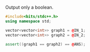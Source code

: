 Output only a boolean.

```cpp
#include<bits/stdc++.h>
using namespace std;

vector<vector<int>> graph1 = @IN_1;
vector<vector<int>> graph2 = @IN_2;

assert((graph1 == graph2) == @ANS);
```
